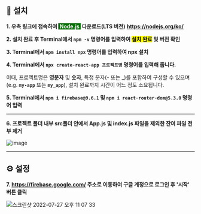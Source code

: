 ## 💾 설치

**1. 우측 링크에 접속하여 <span style="color: white; background-color: #026e00">&nbsp;Node.js&nbsp;</span> 다운로드(LTS 버전)**
**https://nodejs.org/ko/**

**2. 설치 완료 후 Terminal에서 `npm -v` 명령어를 입력하여 <span style="color: black; background-color: yellow">설치 완료</span> 및 버전 확인**

**3. Terminal에서 `npm install npx` 명령어를 입력하여 npx 설치**

**4. Terminal에서 `npx create-react-app 프로젝트명` 명령어를 입력해 줍니다.**

이때, 프로젝트명은 **영문자** 및 **숫자**, 특정 문자(- 또는 \_)를 포함하여
구성할 수 있으며 (e.g. **`my-app`** 또는 **`my_app`**), 설치 완료까지
시간이 어느 정도 소요됩니다.

**5. Terminal에서 `npm i firebase@9.6.1` 및 `npm i react-router-dom@5.3.0` 명령어 입력**

---

**6. 프로젝트 폴더 내부 src폴더 안에서 App.js 및 index.js 파일을 제외한 잔여 파일 전부 제거**

![image](https://user-images.githubusercontent.com/56868605/181263383-218b7315-2393-416a-97ed-9e03a1824e6a.png)

---

## ⚙️ 설정

**7. https://firebase.google.com/ 주소로 이동하여 구글 계정으로 로그인 후 '시작' 버튼 클릭**

![스크린샷 2022-07-27 오후 11 07 33](https://user-images.githubusercontent.com/56868605/181268128-4b7b2c77-c981-4139-9f49-5e30f4c47c96.png)
